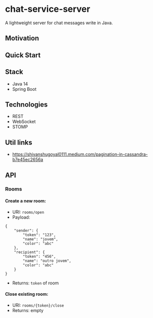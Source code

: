 # chat-service-server

A lightweight server for chat messages write in Java.

## Motivation

## Quick Start

## Stack

- Java 14
- Spring Boot

## Technologies

- REST
- WebSocket
- STOMP

## Util links

- https://shivanshugoyal0111.medium.com/pagination-in-cassandra-b7e45ec2656a

## API

### Rooms

#### Create a new room:

- URI: ```rooms/open```
- Payload:

```
{
	"sender": {
		"token": "123",
		"name": "jovem",
		"color": "abc"
	},
	"recipient": {
		"token": "456",
		"name": "outro jovem",
		"color": "abc"
	}
}
```

- Returns: ```token``` of room

#### Close existing room:

- URI: ```rooms/{token}/close```
- Returns: empty
